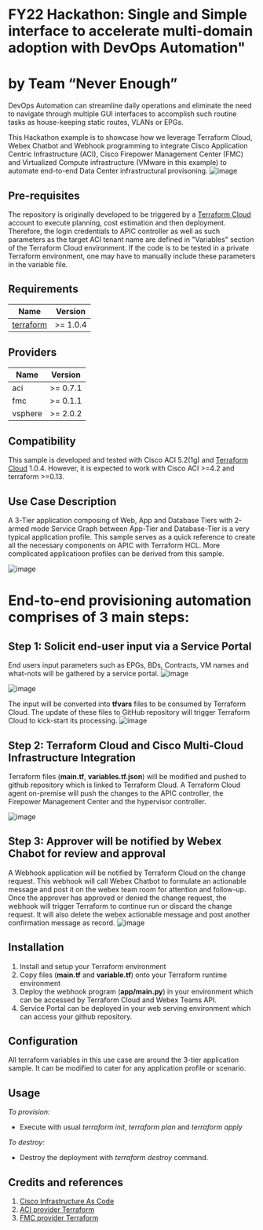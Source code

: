 # FY22 Hackathon: Single and Simple interface to accelerate multi-domain adoption with DevOps Automation"
# by Team “Never Enough”

DevOps Automation can streamline daily operations and eliminate the need to navigate through multiple GUI interfaces to accomplish such routine tasks as house-keeping static routes, VLANs or EPGs. 

This Hackathon example is to showcase how we leverage Terraform Cloud, Webex Chatbot and Webhook programming to integrate Cisco Application Centric Infrastructure (ACI), Cisco Firepower Management Center (FMC) and Virtualized Compute infrastructure (VMware in this example) to automate end-to-end Data Center infrastructural provisoning.
![image](https://user-images.githubusercontent.com/8743281/134628271-3bb3a46a-14cb-44d8-99e3-905cf8563da2.png)

## Pre-requisites

The repository is originally developed to be triggered by a [Terraform Cloud](https://www.terraform.io/cloud) account to execute planning, cost estimation and then deployment. Therefore, the login credentials to APIC controller as well as such parameters as the target ACI tenant name are defined in "Variables" section of the Terraform Cloud environment. If the code is to be tested in a private Terraform environment, one may have to manually include these parameters in the variable file.

## Requirements
Name | Version
---- | -------
[terraform](https://www.terraform.io/downloads.html)| >= 1.0.4

## Providers
Name | Version
---- | -------
aci | >= 0.7.1
fmc | >= 0.1.1
vsphere | >= 2.0.2

## Compatibility
This sample is developed and tested with Cisco ACI 5.2(1g) and [Terraform Cloud](https://www.terraform.io/cloud) 1.0.4. However, it is expected to work with Cisco ACI >=4.2 and terraform >=0.13.

## Use Case Description

A 3-Tier application composing of Web, App and Database Tiers with 2-armed mode Service Graph between App-Tier and Database-Tier is a very typical application profile. This sample serves as a quick reference to create all the necessary components on APIC with Terraform HCL. More complicated applicatioon profiles can be derived from this sample.

![image](https://user-images.githubusercontent.com/8743281/132814548-073215a4-253e-45a2-bea8-0064635266fa.png)

# End-to-end provisioning automation comprises of 3 main steps:

## Step 1: Solicit end-user input via a Service Portal
End users input parameters such as EPGs, BDs, Contracts, VM names and what-nots will be gathered by a service portal.
![image](https://user-images.githubusercontent.com/8743281/132814864-a001be68-cbc7-4b9c-9b34-993cce5628c7.png)

![image](https://user-images.githubusercontent.com/8743281/132815154-eb478eb0-44be-4b4c-914a-3e2e4a317b68.png)

The input will be converted into **tfvars** files to be consumed by Terraform Cloud. The update of these files to GitHub repository will trigger Terraform Cloud to kick-start its processing.
![image](https://user-images.githubusercontent.com/8743281/132815293-17f206b6-40c5-491e-b0f7-b61169ff5905.png)

## Step 2: Terraform Cloud and Cisco Multi-Cloud Infrastructure Integration

Terraform files (**main.tf**, **variables.tf.json**) will be modified and pushed to github repository which is linked to Terraform Cloud. A Terraform Cloud agent on-premise will push the changes to the APIC controller, the Firepower Management Center and the hypervisor controller.

![image](https://user-images.githubusercontent.com/8743281/132816143-1ba133b0-5736-442e-81bc-6270d2807adc.png)

## Step 3: Approver will be notified by Webex Chabot for review and approval

A Webhook application will be notified by Terraform Cloud on the change request. This webhook will call Webex Chatbot to formulate an actionable message and post it on the webex team room for attention and follow-up. Once the approver has approved or denied the change request, the webhook will trigger Terraform to continue run or discard the change request. It will also delete the webex actionable message and post another confirmation message as record. 
![image](https://user-images.githubusercontent.com/8743281/134628207-0451a6cb-f68f-42ae-acf3-c7802dbf83c2.png)

## Installation

1. Install and setup your Terraform environment
2. Copy files (**main.tf** and **variable.tf**) onto your Terraform runtime environment
3. Deploy the webhook program (**app/main.py**) in your environment which can be accessed by Terraform Cloud and Webex Teams API.
4. Service Portal can be deployed in your web serving environment which can access your github repository.

## Configuration

All terraform variables in this use case are around the 3-tier application sample. It can be modified to cater for any application profile or scenario.

## Usage

*To provision:*
 * Execute with usual *terraform init*, *terraform plan* and *terraform apply*

*To destroy:*
 * Destroy the deployment with *terraform destroy* command.

## Credits and references

1. [Cisco Infrastructure As Code](https://developer.cisco.com/iac/)
2. [ACI provider Terraform](https://registry.terraform.io/providers/CiscoDevNet/aci/latest/docs)
3. [FMC provider Terraform](https://registry.terraform.io/providers/CiscoDevNet/fmc/latest/docs)
